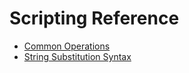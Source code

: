 Scripting Reference
===================

- [Common Operations](CommonOperations/index.md)
- [String Substitution Syntax](StringSubstitutionSyntax/index.md)
